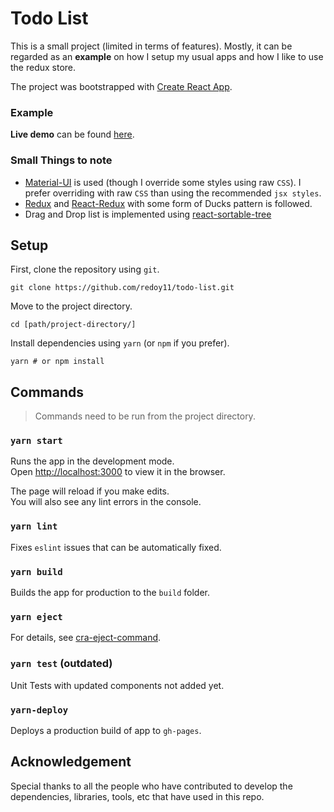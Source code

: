 # Todo List

This is a small project (limited in terms of  features). Mostly, it can be regarded as an **example** on how I setup my usual apps and how I like to use the redux store.

The project was bootstrapped with [Create React App](https://github.com/facebook/create-react-app).

### Example
**Live demo** can be found [here](https://redoy11.github.io/todo-list/).

### Small Things to note

* [Material-UI](https://material-ui.com/) is used (though I override some styles using raw `CSS`). I prefer overriding with raw `CSS` than using the recommended `jsx styles`.
* [Redux](https://redux.js.org/) and [React-Redux](https://react-redux.js.org/) with some form of Ducks pattern is followed.
* Drag and Drop list is implemented using [react-sortable-tree](https://github.com/frontend-collective/react-sortable-tree)


## Setup

First, clone the repository using `git`.

```
git clone https://github.com/redoy11/todo-list.git
```
Move to the project directory.

```
cd [path/project-directory/]
```

Install dependencies using `yarn` (or `npm` if you prefer).

```
yarn # or npm install
```


## Commands

>Commands need to be run from the project directory.

### `yarn start`

Runs the app in the development mode.<br />
Open [http://localhost:3000](http://localhost:3000) to view it in the browser.

The page will reload if you make edits.<br />
You will also see any lint errors in the console.

### `yarn lint`

Fixes `eslint` issues that can be automatically fixed. 

### `yarn build`

Builds the app for production to the `build` folder.

### `yarn eject`

For details, see [cra-eject-command](https://create-react-app.dev/docs/available-scripts).

### `yarn test` **(outdated)**

Unit Tests with updated components not added yet. 

### `yarn-deploy`

Deploys a production build of app to `gh-pages`.

## Acknowledgement

Special thanks to all the people who have contributed to develop the dependencies, libraries, tools, etc that have used in this repo.


